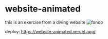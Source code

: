 # website-animated
this is an exercise from a diving website
![fondo](https://user-images.githubusercontent.com/91487119/219980099-99779ef4-292a-4f92-89e1-4ad0700b9e79.png)


deploy: https://website-animated.vercel.app/
